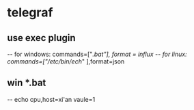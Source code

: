# telegraf
## use exec plugin
 -- for windows:  commands=["*.bat"], format = influx
 -- for linux:    commands=["/etc/bin/ech*" ],format=json
 
 ## win *.bat
-- echo cpu,host=xi'an vaule=1
